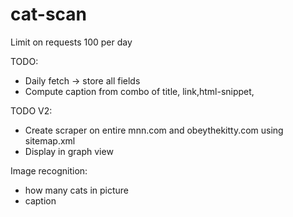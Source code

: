 # cat-scan
Limit on requests 100 per day  

TODO: 

* Daily fetch -> store all fields 
* Compute caption from combo of title, link,html-snippet,

TODO V2:

* Create scraper on entire mnn.com and obeythekitty.com using sitemap.xml
* Display in graph view

Image recognition:  

* how many cats in picture
* caption
